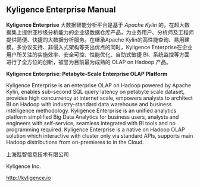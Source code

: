 ## Kyligence Enterprise Manual

**Kyligence Enterprise** 大数据智能分析平台是基于 *Apache Kylin* 的，在超大数据集上提供亚秒级分析能力的企业级数据仓库产品，为业务用户、分析师及工程师提供简便、快捷的大数据分析服务。在继承Apache Kylin的高性能查询、易用建模，多协议支持、非侵入式架构等突出优点的同时，Kyligence Enterprise在企业用户所关注的实施效率、安全可控、性能优化、自助式敏捷 BI、系统监控等方面进行了全方位的创新，被誉为目前最为成熟的 OLAP on Hadoop 产品。

**Kyligence Enterprise: Petabyte-Scale Enterprise OLAP Platform** 

Kyligence Enterprise is an enterprise OLAP on Hadoop powered by Apache Kylin, enables sub-second SQL query latency on petabyte scale dataset, provides high concurrency at internet scale, empowers analysts to architect BI on Hadoop with industry-standard data warehouse and business intelligence methodology. Kyligence Enterprise is an unified analytics platform simplified Big Data Analytics for business users, analysts and engineers with self-service, seamless integrated with BI tools and no programming required. Kyligence Enterprise is a native on Hadoop OLAP solution which interactive with cluster only via standard APIs, supports main Hadoop distributions from on-premieres to in the Cloud.

上海跬智信息技术有限公司

Kyligence Inc.

http://kyligence.io
